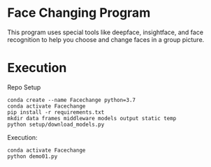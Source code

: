 # Face Changing Program

This program uses special tools like deepface, insightface, and face recognition to help you choose and change faces in a group picture.

# Execution

Repo Setup

```
conda create --name Facechange python=3.7
conda activate Facechange
pip install -r requirements.txt
mkdir data frames middleware models output static temp
python setup/download_models.py
```

Execution:

```
conda activate Facechange
python demo01.py
```
